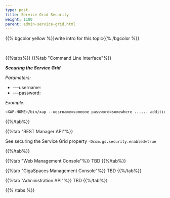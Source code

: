```yaml
---
type: post
title: Service Grid Security
weight: 1100
parent: admin-service-grid.html
---
```

 
  

{{% bgcolor yellow %}}write intro for this topic{{% /bgcolor %}}

<br>
 
{{%tabs%}}
{{%tab "Command Line Interface"%}}

***Securing the Service Grid***<br>

_Parameters:_

- ---username:<br>
- ---password:

*Example:*

```bash
<XAP-HOME>/bin/xap --uesrname=someone password=somewhere ...... additional parameters and options
```

{{%/tab%}}

{{%tab "REST Manager API"%}}

See securing the Service Grid property `-Dcom.gs.security.enabled=true`

{{%/tab%}}


{{%tab "Web Management Console"%}}
TBD
{{%/tab%}}


{{%tab "GigaSpaces Management Console"%}}
TBD
{{%/tab%}}


{{%tab "Administration API"%}}
TBD
{{%/tab%}}

{{% /tabs %}}
